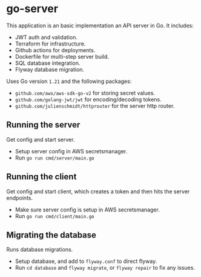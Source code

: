# go-server

This application is an basic implementation an API server in Go.
It includes:
- JWT auth and validation.
- Terraform for infrastructure.
- Github actions for deployments.
- Dockerfile for multi-step server build.
- SQL database integration.
- Flyway database migration.

Uses Go version `1.21` and the following packages:
- `github.com/aws/aws-sdk-go-v2` for storing secret values.
- `github.com/golang-jwt/jwt` for encoding/decoding tokens.
- `github.com/julienschmidt/httprouter` for the server http router.

## Running the server

Get config and start server.
- Setup server config in AWS secretsmanager.
- Run `go run cmd/server/main.go`

## Running the client

Get config and start client, which creates a token and then hits the server endpoints.
- Make sure server config is setup in AWS secretsmanager.
- Run `go run cmd/client/main.go`

## Migrating the database

Runs database migrations.
- Setup database, and add to `flyway.conf` to direct flyway.
- Run `cd database` and `flyway migrate`, or `flyway repair` to fix any issues.
